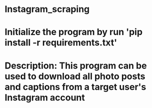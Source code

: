 # Instagram_scraping
# Initialize the program by run 'pip install -r requirements.txt'
# Description: This program can be used to download all photo posts and captions from a target user's Instagram account
